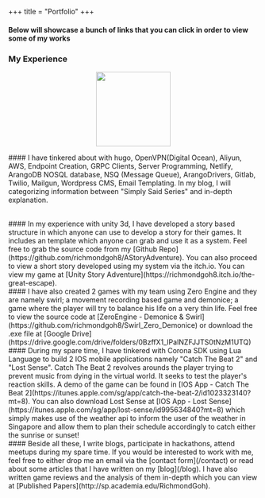 +++
title = "Portfolio"
+++

#### Below will showcase a bunch of links that you can click in order to view some of my works

### My Experience
<p align="center">
    <img src="/images/myavatar.png" width="150">
</p>  
#### I have tinkered about with hugo, OpenVPN(Digital Ocean), Aliyun, AWS, Endpoint Creation, GRPC Clients, Server Programming, Netlify, ArangoDB NOSQL database, NSQ (Message Queue), ArangoDrivers, Gitlab, Twilio, Mailgun, Wordpress CMS, Email Templating. In my blog, I will categorizing information between "Simply Said Series" and in-depth explanation.</p>
</br>
#### In my experience with unity 3d, I have developed a story based structure in which anyone can use to develop a story for their games. It includes an template which anyone can grab and use it as a system. Feel free to grab the source code from my [Github Repo](https://github.com/richmondgoh8/AStoryAdventure). You can also proceed to view a short story developed using my system via the itch.io. You can view my game at [Unity Story Adventure](https://richmondgoh8.itch.io/the-great-escape).
</br>
#### I have also created 2 games with my team using Zero Engine and they are namely swirl; a movement recording based game and demonice; a game where the player will try to balance his life on a very thin life. Feel free to view the source code at [ZeroEngine - Demonice & Swirl](https://github.com/richmondgoh8/Swirl_Zero_Demonice) or download the .exe file at [Google Drive](https://drive.google.com/drive/folders/0BzffX1_lPaINZFJJTS0tNzM1UTQ)
</br>
#### During my spare time, I have tinkered with Corona SDK using Lua Language to build 2 IOS mobile applications namely "Catch The Beat 2" and "Lost Sense". Catch The Beat 2 revolves arounds the player trying to prevent music from dying in the virtual world. It seeks to test the player's reaction skills. A demo of the game can be found in [IOS App - Catch The Beat 2](https://itunes.apple.com/sg/app/catch-the-beat-2/id1023323140?mt=8). You can also download Lost Sense at [IOS App - Lost Sense](https://itunes.apple.com/sg/app/lost-sense/id995634840?mt=8) which simply makes use of the weather api to inform the user of the weather in Singapore and allow them to plan their schedule accordingly to catch either the sunrise or sunset!
</br>
#### Beside all these, I write blogs, participate in hackathons, attend meetups during my spare time. If you would be interested to work with me, feel free to either drop me an email via the [contact form](/contact) or read about some articles that I have written on my [blog](/blog). I have also written game reviews and the analysis of them in-depth which you can view at [Published Papers](http://sp.academia.edu/RichmondGoh).
</br>
</br>

